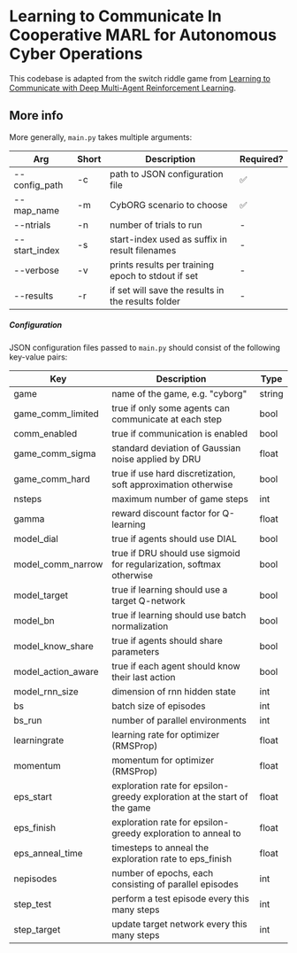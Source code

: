 # Learning to Communicate In Cooperative MARL for Autonomous Cyber Operations

This codebase is adapted from the switch riddle game from [Learning to Communicate with Deep Multi-Agent Reinforcement Learning](https://github.com/minqi/learning-to-communicate-pytorch).

## More info
More generally, `main.py` takes multiple arguments:

| Arg | Short | Description | Required? |
| ------ | ------ | ------- | ------- | 
| --config_path | -c | path to JSON configuration file | ✅ |
| --map_name | -m | CybORG scenario to choose | ✅ |
| --ntrials | -n | number of trials to run | - |
| --start_index | -s | start-index used as suffix in result filenames | - |
| --verbose | -v | prints results per training epoch to stdout if set | - |
| --results | -r | if set will save the results in the results folder | - |

##### Configuration
JSON configuration files passed to `main.py` should consist of the following key-value pairs:

| Key | Description | Type |
| ------ | ------ | ------- |
| game | name of the game, e.g. "cyborg" | string |
| game_comm_limited | true if only some agents can communicate at each step | bool |
| comm_enabled | true if communication is enabled | bool |
| game_comm_sigma | standard deviation of Gaussian noise applied by DRU | float |
| game_comm_hard | true if use hard discretization, soft approximation otherwise | bool |
| nsteps | maximum number of game steps | int |
| gamma | reward discount factor for Q-learning | float |
| model_dial | true if agents should use DIAL | bool |
| model_comm_narrow | true if DRU should use sigmoid for regularization, softmax otherwise | bool |
| model_target | true if learning should use a target Q-network | bool |
| model_bn | true if learning should use batch normalization | bool |
| model_know_share | true if agents should share parameters | bool |
| model_action_aware | true if each agent should know their last action | bool |
| model_rnn_size | dimension of rnn hidden state | int |
| bs | batch size of episodes | int |
| bs_run | number of parallel environments | int |
| learningrate | learning rate for optimizer (RMSProp) | float |
| momentum | momentum for optimizer (RMSProp) | float |
| eps_start | exploration rate for epsilon-greedy exploration at the start of the game | float |
| eps_finish | exploration rate for epsilon-greedy exploration to anneal to | float |
| eps_anneal_time | timesteps to anneal the exploration rate to eps_finish | float |
| nepisodes | number of epochs, each consisting of <bs> parallel episodes | int |
| step_test | perform a test episode every this many steps | int |
| step_target | update target network every this many steps | int |